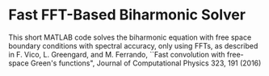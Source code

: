# Fast FFT-Based Biharmonic Solver

This short MATLAB code solves the biharmonic equation with free space boundary conditions with spectral accuracy, only using FFTs, as described in F. Vico, L. Greengard, and M. Ferrando, ``Fast convolution with free-space Green's functions", Journal of Computational Physics 323, 191 (2016)
